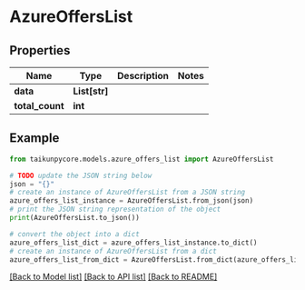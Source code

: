 # AzureOffersList


## Properties

Name | Type | Description | Notes
------------ | ------------- | ------------- | -------------
**data** | **List[str]** |  | 
**total_count** | **int** |  | 

## Example

```python
from taikunpycore.models.azure_offers_list import AzureOffersList

# TODO update the JSON string below
json = "{}"
# create an instance of AzureOffersList from a JSON string
azure_offers_list_instance = AzureOffersList.from_json(json)
# print the JSON string representation of the object
print(AzureOffersList.to_json())

# convert the object into a dict
azure_offers_list_dict = azure_offers_list_instance.to_dict()
# create an instance of AzureOffersList from a dict
azure_offers_list_from_dict = AzureOffersList.from_dict(azure_offers_list_dict)
```
[[Back to Model list]](../README.md#documentation-for-models) [[Back to API list]](../README.md#documentation-for-api-endpoints) [[Back to README]](../README.md)


